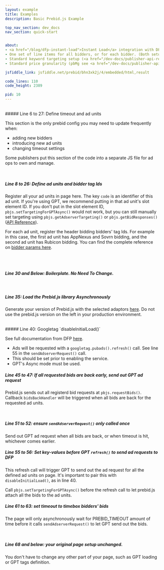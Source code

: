 ```yaml
---
layout: example
title: Examples
description: Basic Prebid.js Example

top_nav_section: dev_docs
nav_section: quick-start


about:
- <a href="/blog/dfp-instant-load">Instant Load</a> integration with DFP GPT single request asynchronous mode.
- One set of line items for all bidders, or for each bidder. (Both setups work with this example)
- Standard keyword targeting setup (<a href="/dev-docs/publisher-api-reference.html#bidderSettingsDefault">reference</a>).
- Standard price granularity (pbMg see <a href="/dev-docs/publisher-api-reference.html#bidResponse">reference here</a>).

jsfiddle_link: jsfiddle.net/prebid/bhn3xk2j/4/embedded/html,result

code_lines: 110
code_height: 2389

pid: 10
---
```


<br>

<div markdown="1">
##### Line 6 to 27: Define timeout and ad units

This section is the only prebid config you may need to update frequently when:

- adding new bidders
- introducing new ad units
- changing timeout settings

Some publishers put this section of the code into a separate JS file for ad ops to own and manage.

</div>

<br>

<div markdown="1">

##### Line 8 to 26: Define ad units and bidder tag Ids

Register all your ad units in page here. The key `code` is an identifier of this ad unit. If you're using GPT, we recommend putting in that ad unit's slot element ID. If you don't put in the slot element ID, `pbjs.setTargetingForGPTAsync()` would not work, but you can still manually set targeting using `pbjs.getAdserverTargeting()` or `pbjs.getBidResponses()` ([API Reference](/dev-docs/publisher-api-reference.html)).

For each ad unit, register the header bidding bidders' tag Ids. For example in this case, the first ad unit has AppNexus and Sovrn bidding, and the second ad unit has Rubicon bidding. You can find the complete reference on [bidder params here](/dev-docs/bidders.html).

</div>

<br><br>

<div markdown="1">

##### Line 30 and Below: Boilerplate. No Need To Change.

</div>

<br>

<div markdown="1">

##### Line 35: Load the Prebid.js library Asynchronously

Generate your version of Prebid.js with the selected adaptors [here](http://prebid.org/download.html). Do not use the prebid.js version on the left in your production environment.

</div>

<br>

<div markdown="1">
##### Line 40: Googletag `disableInitialLoad()`

See full documentation from DFP [here](https://developers.google.com/doubleclick-gpt/reference#googletag.PubAdsService_disableInitialLoad).

- Ads will be requested with a `googletag.pubads().refresh()` call. See line 55 in the `sendAdserverRequest()` call.
- This should be set prior to enabling the service.
- GPT's Async mode must be used.

</div>

<div markdown="1">

##### Line 45 to 47: If all requested bids are back early, send out GPT ad request

Prebid.js sends out all registerd bid requests at `pbjs.requestBids()`.
Callback `bidsBackHandler` will be triggered when all bids are back for the requested ad units. 

</div>

<br>

<div markdown="1">

##### Line 51 to 52: ensure `sendAdserverRequest()` only called once

Send out GPT ad request when all bids are back, or when timeout is hit, whichever comes earlier.

<div markdown="1">

##### Line 55 to 56: Set key-values before GPT `refresh()` to send ad requests to DFP

This refresh call will trigger GPT to send out the ad request for all the defined ad units on page. It's important to pair this with `disableInitialLoad()`, as in line 40.

Call `pbjs.setTargetingForGPTAsync()` before the refresh call to let prebid.js attach all the bids to the ad units.

</div>

<div markdown="1">

##### Line 61 to 63: set timeout to timebox bidders' bids

The page will only asynchronously wait for PREBID_TIMEOUT amount of time before it calls `sendAdserverRequest()` to let GPT send out the bids.

</div>

<br>

<div markdown="1">

##### Line 68 and below: your original page setup unchanged.

You don't have to change any other part of your page, such as GPT loading or GPT tags definition.



